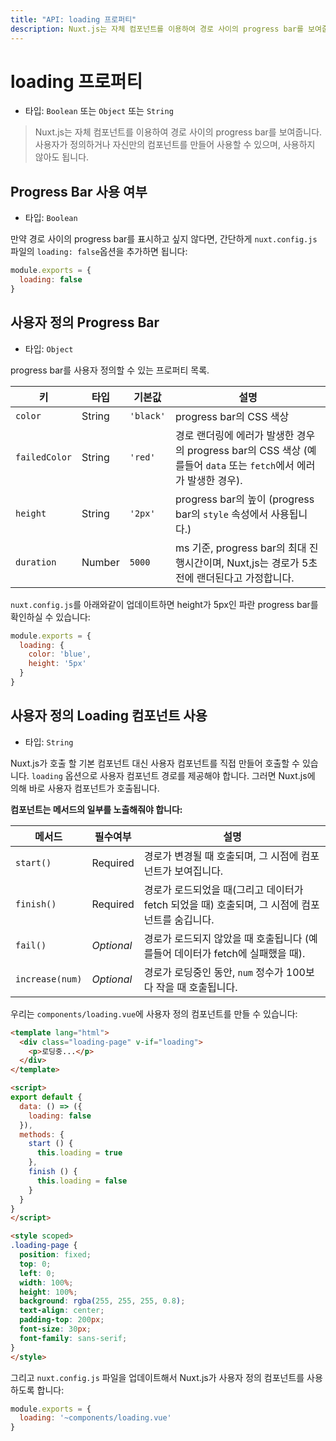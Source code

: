 ```yaml
---
title: "API: loading 프로퍼티"
description: Nuxt.js는 자체 컴포넌트를 이용하여 경로 사이의 progress bar를 보여줍니다. 사용자가 정의하거나 자신만의 컴포넌트를 만들어 사용할 수 있으며, 사용하지 않아도 됩니다.
---
```


# loading 프로퍼티

- 타입: `Boolean` 또는 `Object` 또는 `String`

> Nuxt.js는 자체 컴포넌트를 이용하여 경로 사이의 progress bar를 보여줍니다. 사용자가 정의하거나 자신만의 컴포넌트를 만들어 사용할 수 있으며, 사용하지 않아도 됩니다.

## Progress Bar 사용 여부

- 타입: `Boolean`

만약 경로 사이의 progress bar를 표시하고 싶지 않다면, 간단하게 `nuxt.config.js` 파일의 `loading: false`옵션을 추가하면 됩니다:

```js
module.exports = {
  loading: false
}
```

## 사용자 정의 Progress Bar

- 타입: `Object`

progress bar를 사용자 정의할 수 있는 프로퍼티 목록.

| 키 | 타입 | 기본값 | 설명 |
|-----|------|---------|-------------|
| `color` | String | `'black'` | progress bar의 CSS 색상 |
| `failedColor` | String | `'red'` | 경로 랜더링에 에러가 발생한 경우의 progress bar의 CSS 색상 (예를들어 `data` 또는 `fetch`에서 에러가 발생한 경우). |
| `height` | String | `'2px'` | progress bar의 높이 (progress bar의 `style` 속성에서 사용됩니다.) |
| `duration` | Number | `5000` | ms 기준, progress bar의 최대 진행시간이며, Nuxt,js는 경로가 5초 전에 랜더된다고 가정합니다. |

`nuxt.config.js`를 아래와같이 업데이트하면 height가 5px인 파란 progress bar를 확인하실 수 있습니다:

```js
module.exports = {
  loading: {
    color: 'blue',
    height: '5px'
  }
}
```

## 사용자 정의 Loading 컴포넌트 사용

- 타입: `String`

Nuxt.js가 호출 할 기본 컴포넌트 대신 사용자 컴포넌트를 직접 만들어 호출할 수 있습니다. `loading` 옵션으로 사용자 컴포넌트 경로를 제공해야 합니다. 그러면 Nuxt.js에 의해 바로 사용자 컴포넌트가 호출됩니다.

**컴포넌트는 메서드의 일부를 노출해줘야 합니다:**

| 메서드 | 필수여부 | 설명 |
|--------|----------|-------------|
| `start()` | Required | 경로가 변경될 때 호출되며, 그 시점에 컴포넌트가 보여집니다. |
| `finish()` | Required | 경로가 로드되었을 때(그리고 데이터가 fetch 되었을 때) 호출되며, 그 시점에 컴포넌트를 숨깁니다. |
| `fail()` | *Optional* | 경로가 로드되지 않았을 때 호출됩니다 (예를들어 데이터가 fetch에 실패했을 때). |
| `increase(num)` | *Optional* | 경로가 로딩중인 동안, `num` 정수가 100보다 작을 때 호출됩니다. |

우리는 `components/loading.vue`에 사용자 정의 컴포넌트를 만들 수 있습니다:
```html
<template lang="html">
  <div class="loading-page" v-if="loading">
    <p>로딩중...</p>
  </div>
</template>

<script>
export default {
  data: () => ({
    loading: false
  }),
  methods: {
    start () {
      this.loading = true
    },
    finish () {
      this.loading = false
    }
  }
}
</script>

<style scoped>
.loading-page {
  position: fixed;
  top: 0;
  left: 0;
  width: 100%;
  height: 100%;
  background: rgba(255, 255, 255, 0.8);
  text-align: center;
  padding-top: 200px;
  font-size: 30px;
  font-family: sans-serif;
}
</style>
```

그리고 `nuxt.config.js` 파일을 업데이트해서 Nuxt.js가 사용자 정의 컴포넌트를 사용하도록 합니다:

```js
module.exports = {
  loading: '~components/loading.vue'
}
```
